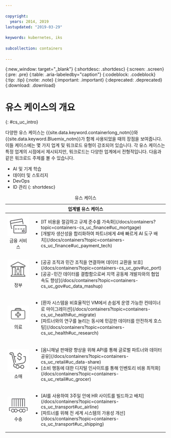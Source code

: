 ```yaml
---

copyright:
  years: 2014, 2019
lastupdated: "2019-03-29"

keywords: kubernetes, iks

subcollection: containers

---
```


{:new_window: target="_blank"}
{:shortdesc: .shortdesc}
{:screen: .screen}
{:pre: .pre}
{:table: .aria-labeledby="caption"}
{:codeblock: .codeblock}
{:tip: .tip}
{:note: .note}
{:important: .important}
{:deprecated: .deprecated}
{:download: .download}



# 유스 케이스의 개요
{: #cs_uc_intro}

다양한 유스 케이스는 {{site.data.keyword.containerlong_notm}}와 {{site.data.keyword.Bluemix_notm}}가 함께 사용되었을 때의 장점을 보여줍니다. 이들 케이스에는 몇 가지 업계 및 워크로드 유형이 강조되어 있습니다. 각 유스 케이스는 특정 업계의 시점에서 제시되지만, 워크로드는 다양한 업계에서 전형적입니다. 다음과 같은 워크로드 주제를 볼 수 있습니다. 
* AI 및 기계 학습
* 데이터 및 스토리지
* DevOps
* ID 관리
{: shortdesc}

<table summary="이 표는 유스 케이스를 보여줍니다. 행은 왼쪽에서 오른쪽으로 읽으며, 아이콘이 1열의 각 업계와 2열의 설명을 나타냅니다. ">
<caption>유스 케이스</caption>
  <thead>
  <th colspan=2>업계별 유스 케이스</th>
  </thead>
  <tbody>
    <tr>
    <td align="center"><img src="images/finance.svg" alt="신용카드의 앞면 및 뒷면 아이콘"/><br>금융 서비스</td>
    <td><ul>
    <li>[IT 비용을 절감하고 규제 준수를 가속화](/docs/containers?topic=containers-cs_uc_finance#uc_mortgage)</li>
    <li>[개발자 생산성을 합리화하여 파트너에게 4배 빠르게 AI 도구 배치](/docs/containers?topic=containers-cs_uc_finance#uc_payment_tech)</li>
    </ul></td>
     </tr>
     <tr>
     <td align="center"><img src="images/gov.svg" alt="사람들이 안에 있는 정부 건물 아이콘"/><br>정부</td>
     <td><ul>
    <li>[공공 조직과 민간 조직을 연결하며 데이터 교환을 보호](/docs/containers?topic=containers-cs_uc_gov#uc_port)</li>
     <li>[공공-민간 데이터를 결합함으로써 지역 공동체 개발자와의 협업 속도 향상](/docs/containers?topic=containers-cs_uc_gov#uc_data_mashup)</li></ul></td>
      </tr>
    <tr>
      <td align="center"><img src="images/health.svg" alt="약품 가방 아이콘"/><br>의료</td>
      <td><ul>
     <li>[환자 시스템을 비효율적인 VM에서 손쉽게 운영 가능한 컨테이너로 마이그레이션](/docs/containers?topic=containers-cs_uc_health#uc_migrate)</li>
      <li>[파트너와의 연구를 늘리는 동시에 민감한 데이터를 안전하게 호스팅](/docs/containers?topic=containers-cs_uc_health#uc_research)</li>
      </ul></td>
      </tr>
      <tr>
         <td align="center"><img src="images/retail.svg" alt="쇼핑 카트와 통화 기호가 있는 아이콘"/><br>소매</td>
         <td><ul>
        <li>[옴니채널 판매량 향상을 위해 API를 통해 글로벌 파트너와 데이터 공유](/docs/containers?topic=containers-cs_uc_retail#uc_data-share)</li>
         <li>[소비 행동에 대한 디지털 인사이트를 통해 인벤토리 비용 최적화](/docs/containers?topic=containers-cs_uc_retail#uc_grocer)</li>
              </ul></td>
          </tr>
      <tr>
       <td align="center"><img src="images/transport.svg" alt="컨테이너가 실린 철도 차량의 아이콘"/><br>수송</td>
           <td><ul>
          <li>[AI를 사용하여 3주일 안에 HR 사이트를 빌드하고 배치](/docs/containers?topic=containers-cs_uc_transport#uc_airline)</li>
           <li>[파트너를 위해 전 세계 시스템의 가용성 개선](/docs/containers?topic=containers-cs_uc_transport#uc_shipping)</li></ul></td>
      </tr>
  </tbody>
  </table>
